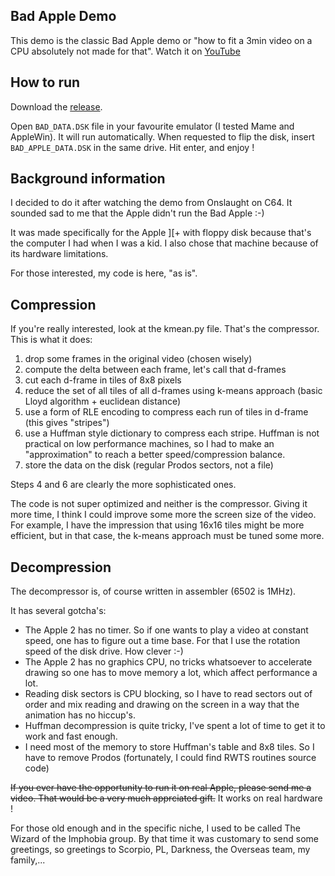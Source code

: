 Bad Apple Demo
--------------

This demo is the classic Bad Apple demo or "how to fit a 3min video on a CPU absolutely not made for that". Watch it on [YouTube](https://www.youtube.com/watch?v=IiSFeqedcho)

How to run
----------

Download the [release](https://github.com/wiz21b/badapple/releases/download/1.0/BadApple.zip).

Open `BAD_DATA.DSK` file in your favourite emulator (I tested Mame and AppleWin).
It will run automatically. When requested to flip the disk, insert `BAD_APPLE_DATA.DSK` in the same drive.
Hit enter, and enjoy !

Background information
----------------------

I decided to do it after watching the demo from Onslaught on C64. It
sounded sad to me that the Apple didn't run the Bad Apple :-)

It was made specifically for the Apple ][+ with floppy disk because
that's the computer I had when I was a kid. I also chose that machine
because of its hardware limitations.

For those interested, my code is here, "as is".

Compression
-----------

If you're really interested, look at the kmean.py file.  That's the
compressor. This is what it does:

1. drop some frames in the original video (chosen wisely)
2. compute the delta between each frame, let's call that d-frames
3. cut each d-frame in tiles of 8x8 pixels
4. reduce the set of all tiles of all d-frames using k-means approach (basic Lloyd algorithm + euclidean distance)
5. use a form of RLE encoding to compress each run of tiles in d-frame (this gives "stripes")
6. use a Huffman style dictionary to compress each stripe. Huffman is not practical on 
   low performance machines, so I had to make an "approximation" to reach a better
   speed/compression balance.
7. store the data on the disk (regular Prodos sectors, not a file)

Steps 4 and 6 are clearly the more sophisticated ones.

The code is not super optimized and neither is the compressor.  Giving
it more time, I think I could improve some more the screen size of the
video. For example, I have the impression that using 16x16 tiles might
be more efficient, but in that case, the k-means approach must be tuned 
some more.

Decompression
-------------

The decompressor is, of course written in assembler (6502 is 1MHz).

It has several gotcha's:
* The Apple 2 has no timer. So if one wants to play a video at constant
  speed, one has to figure out a time base. For that I use the rotation
  speed of the disk drive. How clever :-)
* The Apple 2 has no graphics CPU, no tricks whatsoever to accelerate drawing
  so one has to move memory a lot, which affect performance a lot.
* Reading disk sectors is CPU blocking, so I have to read sectors out of order
  and mix reading and drawing on the screen in a way that the animation
  has no hiccup's.
* Huffman decompression is quite tricky, I've spent a lot of time to get it
  to work and fast enough.
* I need most of the memory to store Huffman's table and 8x8 tiles. So I have
  to remove Prodos (fortunately, I could find RWTS routines source code)

~~If you ever have the opportunity to run it on real Apple, please send
me a video. That would be a very much apprciated gift.~~ It works on real hardware !

For those old enough and in the specific niche, I used to be called
The Wizard of the Imphobia group. By that time it was customary
to send some greetings, so greetings to Scorpio, PL, Darkness,
the Overseas team, my family,...
